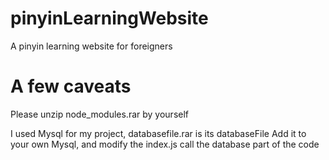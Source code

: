 # pinyinLearningWebsite
A pinyin learning website for foreigners

# A few caveats
Please unzip node_modules.rar by yourself

I used Mysql for my project, databasefile.rar is its databaseFile
Add it to your own Mysql, and modify the index.js call the database part of the code
